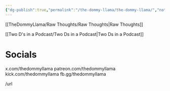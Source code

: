 ```yaml
---
{"dg-publish":true,"permalink":"/the-dommy-llama/the-dommy-llama/","noteIcon":""}
---
```


[[TheDommyLlama/Raw Thoughts/Raw Thoughts\|Raw Thoughts]]

[[Two D's in a Podcast/Two Ds in a Podcast\|Two Ds in a Podcast]]
# Socials
x.com/thedommyllama
patreon.com/thedommyllama
kick.com/thedommyllama
fb.gg/thedommyllama


/url